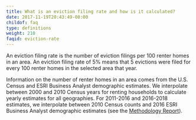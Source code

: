 ```yaml
---
title: What is an eviction filing rate and how is it calculated?
date: 2017-11-19T20:43:49-08:00
childof: faq
type: definitions
weight: 210
faqid: eviction-rate
---
```

An eviction filing rate is the number of eviction filings per 100 renter homes in an area. An eviction filing rate of 5% means that 5 evictions were filed for every 100 renter homes in the selected area that year.

Information on the number of renter homes in an area comes from the U.S. Census and ESRI Business Analyst demographic estimates. We interpolate between 2000 and 2010 Census years for renting households to calculate yearly estimates for all geographies. For 2011-2016 and 2016-2018 estimates, we interpolate between 2010 Census counts and 2016 ESRI Business Analyst demographic estimates (see the [Methodology Report](https://evictionlab.org/docs/Eviction_Lab_Methodology_Report_2022.pdf)).